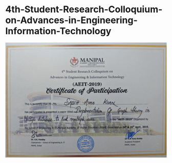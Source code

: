 # 4th-Student-Research-Colloquium-on-Advances-in-Engineering-Information-Technology

![alt-text](https://github.com/khansabih/4th-Student-Research-Colloquium-on-Advances-in-Engineering-Information-Technology/blob/master/IMG_20190427_011207.jpg)
